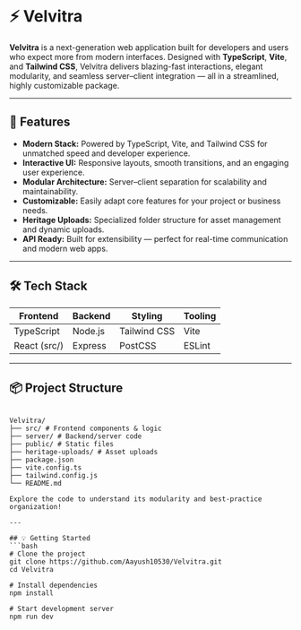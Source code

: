 # ⚡ Velvitra

**Velvitra** is a next-generation web application built for developers and users who expect more from modern interfaces. Designed with **TypeScript**, **Vite**, and **Tailwind CSS**, Velvitra delivers blazing-fast interactions, elegant modularity, and seamless server–client integration — all in a streamlined, highly customizable package.

---

## 🚀 Features
- **Modern Stack:** Powered by TypeScript, Vite, and Tailwind CSS for unmatched speed and developer experience.  
- **Interactive UI:** Responsive layouts, smooth transitions, and an engaging user experience.  
- **Modular Architecture:** Server–client separation for scalability and maintainability.  
- **Customizable:** Easily adapt core features for your project or business needs.  
- **Heritage Uploads:** Specialized folder structure for asset management and dynamic uploads.  
- **API Ready:** Built for extensibility — perfect for real-time communication and modern web apps.

---

## 🛠️ Tech Stack
| Frontend | Backend | Styling | Tooling |
|-----------|----------|----------|----------|
| TypeScript | Node.js | Tailwind CSS | Vite |
| React (src/) | Express | PostCSS | ESLint |

---

## 📦 Project Structure
```

Velvitra/
├── src/ # Frontend components & logic
├── server/ # Backend/server code
├── public/ # Static files
├── heritage-uploads/ # Asset uploads
├── package.json
├── vite.config.ts
├── tailwind.config.js
└── README.md

Explore the code to understand its modularity and best-practice organization!

---

## 💡 Getting Started
```bash
# Clone the project
git clone https://github.com/Aayush10530/Velvitra.git
cd Velvitra

# Install dependencies
npm install

# Start development server
npm run dev
